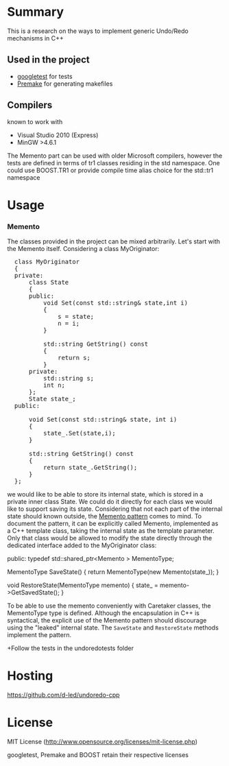 Summary
=======


This is a research on the ways to implement generic Undo/Redo mechanisms in C++


Used in the project
-------------------

 * [googletest](http://code.google.com/p/googletest/) for tests
 * [Premake](http://industriousone.com/premake) for generating makefiles

Compilers
-------------------

known to work with
 * Visual Studio 2010 (Express)
 * MinGW >4.6.1

The Memento part can be used with older Microsoft compilers, however the tests are defined in terms of tr1 classes residing in the std namespace.
One could use BOOST.TR1 or provide compile time alias choice for the std::tr1 namespace


Usage
=====

### Memento
The classes provided in the project can be mixed arbitrarily. Let's start with the Memento itself. Considering a class MyOriginator:
<pre>
  class MyOriginator
  {
  private:
      class State
      {
      public:
          void Set(const std::string& state,int i)
          {
              s = state;
              n = i;
          }
  
          std::string GetString() const
          {
              return s;
          }
      private:
          std::string s;
          int n;
      };
      State state_;
  public:
  
      void Set(const std::string& state, int i)
      {
          state_.Set(state,i);
      }
  
      std::string GetString() const
      {
          return state_.GetString();
      }
  };
</pre>

we would like to be able to store its internal state, which is stored in a private inner class State. We could do it directly for each class we would
like to support saving its state. Considering that not each part of the internal state should known outside, the [Memento pattern](http://en.wikipedia.org/wiki/Memento_pattern) comes to mind. To document the pattern, it can be explicitly called Memento, implemented
as a C++ template class, taking the internal state as the template parameter. Only that class would be allowed to modify the state directly through the
dedicated interface added to the MyOriginator class:

  public:
  typedef std::shared_ptr<Memento<State> > MementoType;
  
  MementoType SaveState()
  {
      return MementoType(new Memento<State>(state_));
  }
  
  void RestoreState(MementoType memento)
  {
      state_ = memento->GetSavedState();
  }

To be able to use the memento conveniently with Caretaker classes, the MementoType type is defined. Although the encapsulation in C++ is syntactical,
the explicit use of the Memento pattern should discourage using the "leaked" internal state. The <code>SaveState</code> and <code>RestoreState</code> methods
implement the pattern.

+Follow the tests in the undoredotests folder


Hosting
=======

https://github.com/d-led/undoredo-cpp

License
=======

MIT License (http://www.opensource.org/licenses/mit-license.php)

googletest, Premake and BOOST retain their respective licenses
